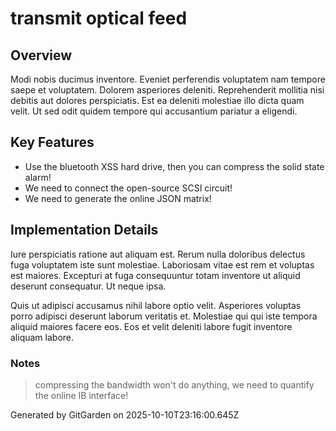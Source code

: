 # transmit optical feed

## Overview
Modi nobis ducimus inventore. Eveniet perferendis voluptatem nam tempore saepe et voluptatem. Dolorem asperiores deleniti. Reprehenderit mollitia nisi debitis aut dolores perspiciatis. Est ea deleniti molestiae illo dicta quam velit. Ut sed odit quidem tempore qui accusantium pariatur a eligendi.

## Key Features
- Use the bluetooth XSS hard drive, then you can compress the solid state alarm!
- We need to connect the open-source SCSI circuit!
- We need to generate the online JSON matrix!

## Implementation Details
Iure perspiciatis ratione aut aliquam est. Rerum nulla doloribus delectus fuga voluptatem iste sunt molestiae. Laboriosam vitae est rem et voluptas est maiores. Excepturi at fuga consequuntur totam inventore ut aliquid deserunt consequatur. Ut neque ipsa.
 Quis ut adipisci accusamus nihil labore optio velit. Asperiores voluptas porro adipisci deserunt laborum veritatis et. Molestiae qui qui iste tempora aliquid maiores facere eos. Eos et velit deleniti labore fugit inventore aliquam labore.

### Notes
> compressing the bandwidth won't do anything, we need to quantify the online IB interface!

Generated by GitGarden on 2025-10-10T23:16:00.645Z